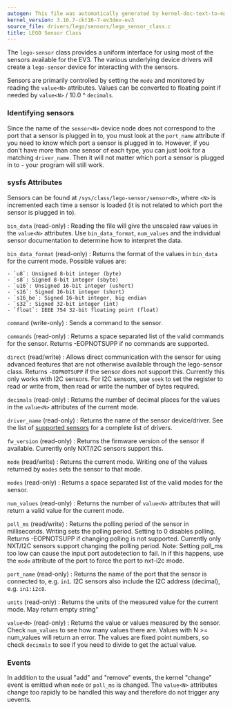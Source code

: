 ```yaml
---
autogen: This file was automatically generated by kernel-doc-text-to-markdown.py
kernel_version: 3.16.7-ckt16-7-ev3dev-ev3
source_file: drivers/lego/sensors/lego_sensor_class.c
title: LEGO Sensor Class
---
```


The `lego-sensor` class provides a uniform interface for using most of the
sensors available for the EV3. The various underlying device drivers will
create a `lego-sensor` device for interacting with the sensors.

Sensors are primarily controlled by setting the `mode` and monitored by
reading the `value<N>` attributes. Values can be converted to floating point
if needed by `value<N>` / 10.0 ^ `decimals`.

### Identifying sensors

Since the name of the `sensor<N>` device node does not correspond to the port
that a sensor is plugged in to, you must look at the `port_name` attribute if
you need to know which port a sensor is plugged in to. However, if you don't
have more than one sensor of each type, you can just look for a matching
`driver_name`. Then it will not matter which port a sensor is plugged in to - your
program will still work.

### sysfs Attributes

Sensors can be found at `/sys/class/lego-sensor/sensor<N>`, where `<N>` is
incremented each time a sensor is loaded (it is not related to which port
the sensor is plugged in to).

`bin_data` (read-only)
: Reading the file will give the unscaled raw values in the `value<N>`
attributes. Use `bin_data_format`, `num_values` and the individual sensor
documentation to determine how to interpret the data.

`bin_data_format` (read-only)
: Returns the format of the values in `bin_data` for the current mode.
Possible values are:

    - `u8`: Unsigned 8-bit integer (byte)
    - `s8`: Signed 8-bit integer (sbyte)
    - `u16`: Unsigned 16-bit integer (ushort)
    - `s16`: Signed 16-bit integer (short)
    - `s16_be`: Signed 16-bit integer, big endian
    - `s32`: Signed 32-bit integer (int)
    - `float`: IEEE 754 32-bit floating point (float)

`command` (write-only)
: Sends a command to the sensor.

`commands` (read-only)
: Returns a space separated list of the valid commands for the sensor.
Returns -EOPNOTSUPP if no commands are supported.

`direct` (read/write)
: Allows direct communication with the sensor for using advanced features
that are not otherwise available through the lego-sensor class. Returns
`-EOPNOTSUPP` if the sensor does not support this. Currently this only
works with I2C sensors. For I2C sensors, use `seek` to set the register
to read or write from, then read or write the number of bytes required.

`decimals` (read-only)
: Returns the number of decimal places for the values in the `value<N>`
attributes of the current mode.

`driver_name` (read-only)
: Returns the name of the sensor device/driver. See the list of [supported
sensors] for a complete list of drivers.

`fw_version` (read-only)
: Returns the firmware version of the sensor if available. Currently only
NXT/I2C sensors support this.

`mode` (read/write)
: Returns the current mode. Writing one of the values returned by `modes`
sets the sensor to that mode.

`modes` (read-only)
: Returns a space separated list of the valid modes for the sensor.

`num_values` (read-only)
: Returns the number of `value<N>` attributes that will return a valid value
for the current mode.

`poll_ms` (read/write)
: Returns the polling period of the sensor in milliseconds. Writing sets the
polling period. Setting to 0 disables polling. Returns -EOPNOTSUPP if
changing polling is not supported. Currently only NXT/I2C sensors support
changing the polling period. Note: Setting poll_ms too low can cause the
input port autodetection to fail. In if this happens, use the `mode`
attribute of the port to force the port to nxt-i2c mode.

`port_name` (read-only)
: Returns the name of the port that the sensor is connected to, e.g. `in1`.
I2C sensors also include the I2C address (decimal), e.g. `in1:i2c8`.

`units` (read-only)
: Returns the units of the measured value for the current mode. May return
empty string"

`value<N>` (read-only)
: Returns the value or values measured by the sensor. Check `num_values` to
see how many values there are. Values with N >= num_values will return an
error. The values are fixed point numbers, so check `decimals` to see if
you need to divide to get the actual value.

### Events

In addition to the usual "add" and "remove" events, the kernel "change"
event is emitted when `mode` or `poll_ms` is changed. The `value<N>`
attributes change too rapidly to be handled this way and therefore do not
trigger any uevents.

[nxt-i2c-sensor]: ../nxt-i2c-sensor
[supported sensors]: /docs/sensors#supported-sensors

